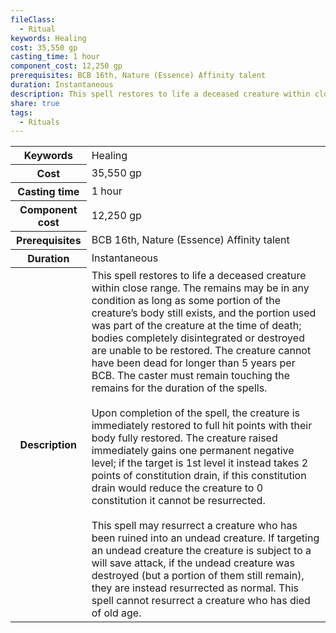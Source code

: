 ```yaml
---
fileClass:
  - Ritual
keywords: Healing
cost: 35,550 gp
casting_time: 1 hour
component_cost: 12,250 gp
prerequisites: BCB 16th, Nature (Essence) Affinity talent
duration: Instantaneous
description: This spell restores to life a deceased creature within close range. The remains may be in any condition as long as some portion of the creature’s body still exists, and the portion used was part of the creature at the time of death; bodies completely disintegrated or destroyed are unable to be restored. The creature cannot have been dead for longer than 5 years per BCB. The caster must remain touching the remains for the duration of the spells.<br><br>Upon completion of the spell, the creature is immediately restored to full hit points with their body fully restored. The creature raised immediately gains one permanent negative level; if the target is 1st level it instead takes 2 points of constitution drain, if this constitution drain would reduce the creature to 0 constitution it cannot be resurrected.<br><br>This spell may resurrect a creature who has been ruined into an undead creature. If targeting an undead creature the creature is subject to a will save attack, if the undead creature was destroyed (but a portion of them still remain), they are instead resurrected as normal. This spell cannot resurrect a creature who has died of old age.
share: true
tags:
  - Rituals
---
```

<p><span dir="ltr" style="overflow-x: auto;"><table><tbody><tr><th dir="ltr">Keywords</th><td dir="ltr">Healing</td></tr><tr><th dir="ltr">Cost</th><td dir="ltr">35,550 gp</td></tr><tr><th dir="ltr">Casting time</th><td dir="ltr">1 hour</td></tr><tr><th dir="ltr">Component cost</th><td dir="ltr">12,250 gp</td></tr><tr><th dir="ltr">Prerequisites</th><td dir="ltr">BCB 16th, Nature (Essence) Affinity talent</td></tr><tr><th dir="ltr">Duration</th><td dir="ltr">Instantaneous</td></tr><tr><th dir="ltr">Description</th><td dir="ltr">This spell restores to life a deceased creature within close range. The remains may be in any condition as long as some portion of the creature’s body still exists, and the portion used was part of the creature at the time of death; bodies completely disintegrated or destroyed are unable to be restored. The creature cannot have been dead for longer than 5 years per BCB. The caster must remain touching the remains for the duration of the spells.<br><br>Upon completion of the spell, the creature is immediately restored to full hit points with their body fully restored. The creature raised immediately gains one permanent negative level; if the target is 1st level it instead takes 2 points of constitution drain, if this constitution drain would reduce the creature to 0 constitution it cannot be resurrected.<br><br>This spell may resurrect a creature who has been ruined into an undead creature. If targeting an undead creature the creature is subject to a will save attack, if the undead creature was destroyed (but a portion of them still remain), they are instead resurrected as normal. This spell cannot resurrect a creature who has died of old age.</td></tr></tbody></table></span></p>